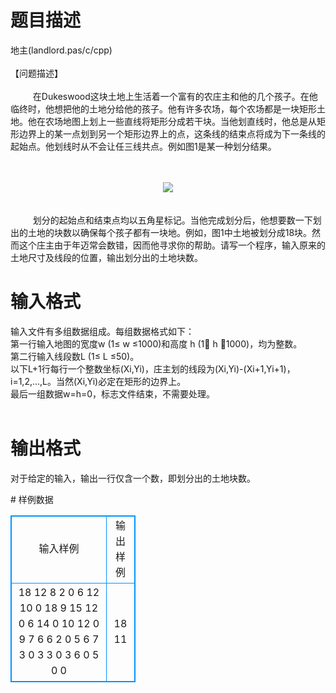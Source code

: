 # 

 
 # 题目描述 
<p>
地主(landlord.pas/c/cpp)<br><br>【问题描述】<br><br>　 　 在Dukeswood这块土地上生活着一个富有的农庄主和他的几个孩子。在他临终时，他想把他的土地分给他的孩子。他有许多农场，每个农场都是一块矩形土地。他在农场地图上划上一些直线将矩形分成若干块。当他划直线时，他总是从矩形边界上的某一点划到另一个矩形边界上的点，这条线的结束点将成为下一条线的起始点。他划线时从不会让任三线共点。例如图1是某一种划分结果。<br><br><br><center><img src="/source/joyoi/tyvj-3245/img/aHR0cDovL3d3dy5qb3lvaS5jbi9wcm9ibGVtL3R5dmotMzI0NS9wcm9ibGVtc19pbWFnZXMvMTgwMy9wMS5naWY=.gif"></img></center><br><br>　 　 划分的起始点和结束点均以五角星标记。当他完成划分后，他想要数一下划出的土地的块数以确保每个孩子都有一块地。例如，图1中土地被划分成18块。然而这个庄主由于年迈常会数错，因而他寻求你的帮助。请写一个程序，输入原来的土地尺寸及线段的位置，输出划分出的土地块数。</p> 

 
 # 输入格式 
<p>
输入文件有多组数据组成。每组数据格式如下：<br>第一行输入地图的宽度w (1≤ w ≤1000)和高度 h (1&#61603; h &#61603;1000)，均为整数。<br>第二行输入线段数L (1≤ L ≤50)。<br>以下L+1行每行一个整数坐标(Xi,Yi)，庄主划的线段为(Xi,Yi)-(Xi+1,Yi+1)，i=1,2,…,L。当然(Xi,Yi)必定在矩形的边界上。<br>最后一组数据w=h=0，标志文件结束，不需要处理。<br><br></p> 

 
 # 输出格式 
<p>
对于给定的输入，输出一行仅含一个数，即划分出的土地块数。</p> 
# 样例数据
<style>
        table,table tr th, table tr td { border:1px solid #0094ff; }
        table { width: 200px; min-height: 25px; line-height: 25px; text-align: center; border-collapse: collapse;}   
    </style>
<table>
	<tr>
		<td>输入样例</td>
		<td>输出样例</td>
	</tr>
<tr><td>18 12
8
2 0
6 12
10 0
18 9
15 12
0 6
14 0
10 12
0 9
7 6
6
2 0
5 6
7 3
0 3
3 0
3 6
0 5
0 0</td><td>18
11</td></tr></table>
